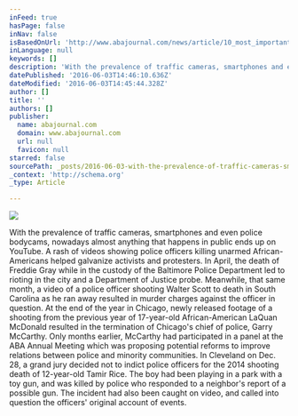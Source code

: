 ```yaml
---
inFeed: true
hasPage: false
inNav: false
isBasedOnUrl: 'http://www.abajournal.com/news/article/10_most_important_legal_stories_of_2015/?utm_source=maestro&utm_medium=email&utm_campaign=weekly_email'
inLanguage: null
keywords: []
description: 'With the prevalence of traffic cameras, smartphones and even police bodycams, nowadays almost anything that happens in public ends up on YouTube. A rash of videos showing police officers killing unarmed African-Americans helped galvanize activists and protesters. In April, the death of Freddie Gray while in the custody of the Baltimore Police Department led to rioting in the city and a Department of Justice probe. Meanwhile, that same month, a video of a police officer shooting Walter Scott to death in South Carolina as he ran away resulted in murder charges against the officer in question. At the end of the year in Chicago, newly released footage of a shooting from the previous year of 17-year-old African-American LaQuan McDonald resulted in the termination of Chicago’s chief of police, Garry McCarthy. Only months earlier, McCarthy had participated in a panel at the ABA Annual Meeting which was proposing potential reforms to improve relations between police and minority communities. In Cleveland on Dec. 28, a grand jury decided not to indict police officers for the 2014 shooting death of 12-year-old Tamir Rice. The boy had been playing in a park with a toy gun, and was killed by police who responded to a neighbor’s report of a possible gun. The incident had also been caught on video, and called into question the officers’ original account of events.'
datePublished: '2016-06-03T14:46:10.636Z'
dateModified: '2016-06-03T14:45:44.328Z'
author: []
title: ''
authors: []
publisher:
  name: abajournal.com
  domain: www.abajournal.com
  url: null
  favicon: null
starred: false
sourcePath: _posts/2016-06-03-with-the-prevalence-of-traffic-cameras-smartphones-and-even.md
_context: 'http://schema.org'
_type: Article

---
```

![](https://the-grid-user-content.s3-us-west-2.amazonaws.com/9f69212a-3ae6-4005-ab06-60a809532354.gif)

With the prevalence of traffic cameras, smartphones and even police bodycams, nowadays almost anything that happens in public ends up on YouTube. A rash of videos showing police officers killing unarmed African-Americans helped galvanize activists and protesters. In April, the death of Freddie Gray while in the custody of the Baltimore Police Department led to rioting in the city and a Department of Justice probe. Meanwhile, that same month, a video of a police officer shooting Walter Scott to death in South Carolina as he ran away resulted in murder charges against the officer in question. At the end of the year in Chicago, newly released footage of a shooting from the previous year of 17-year-old African-American LaQuan McDonald resulted in the termination of Chicago's chief of police, Garry McCarthy. Only months earlier, McCarthy had participated in a panel at the ABA Annual Meeting which was proposing potential reforms to improve relations between police and minority communities. In Cleveland on Dec. 28, a grand jury decided not to indict police officers for the 2014 shooting death of 12-year-old Tamir Rice. The boy had been playing in a park with a toy gun, and was killed by police who responded to a neighbor's report of a possible gun. The incident had also been caught on video, and called into question the officers' original account of events.